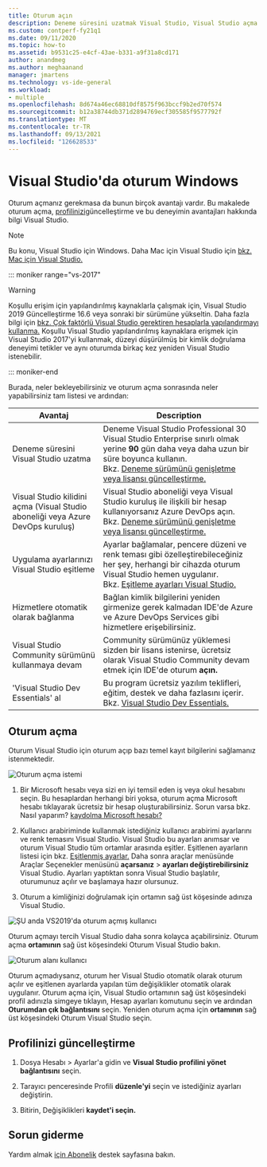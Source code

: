 ```yaml
---
title: Oturum açın
description: Deneme süresini uzatmak Visual Studio, Visual Studio açma ve daha fazlasını Visual Studio oturum açın
ms.custom: contperf-fy21q1
ms.date: 09/11/2020
ms.topic: how-to
ms.assetid: b9531c25-e4cf-43ae-b331-a9f31a8cd171
author: anandmeg
ms.author: meghaanand
manager: jmartens
ms.technology: vs-ide-general
ms.workload:
- multiple
ms.openlocfilehash: 8d674a46ec68810df8575f963bccf9b2ed70f574
ms.sourcegitcommit: b12a38744db371d2894769ecf305585f9577792f
ms.translationtype: MT
ms.contentlocale: tr-TR
ms.lasthandoff: 09/13/2021
ms.locfileid: "126628533"
---
```

# <a name="sign-in-to-visual-studio-on-windows"></a>Visual Studio'da oturum Windows 

Oturum açmanız gerekmasa da bunun birçok avantajı vardır. Bu makalede oturum açma, [profilinizi](#how-to-sign-in)güncelleştirme ve [](#update-your-profile)bu deneyimin avantajları hakkında bilgi Visual Studio. 

> [!NOTE]
> Bu konu, Visual Studio için Windows. Daha Mac için Visual Studio için [bkz. Mac için Visual Studio.](/visualstudio/mac/signing-in)

::: moniker range="vs-2017"

> [!WARNING]
> Koşullu erişim için yapılandırılmış kaynaklarla çalışmak için, Visual Studio 2019 Güncelleştirme 16.6 veya sonraki bir sürümüne yükseltin. Daha fazla bilgi için [bkz. Çok faktörlü Visual Studio gerektiren hesaplarla yapılandırmayı kullanma.](work-with-multi-factor-authentication.md)
> Koşullu Visual Studio yapılandırılmış kaynaklara erişmek için Visual Studio 2017'yi kullanmak, düzeyi düşürülmüş bir kimlik doğrulama deneyimi tetikler ve aynı oturumda birkaç kez yeniden Visual Studio istenebilir. 
> 
::: moniker-end

Burada, neler bekleyebilirsiniz ve oturum açma sonrasında neler yapabilirsiniz tam listesi ve ardından:

|Avantaj|Description|
|---|---|
|Deneme süresini Visual Studio uzatma|Deneme Visual Studio Professional 30 Visual Studio Enterprise sınırlı olmak yerine **90** gün daha veya daha uzun bir süre boyunca kullanın. <br/>Bkz. [Deneme sürümünü genişletme veya lisansı güncelleştirme.](../ide/how-to-unlock-visual-studio.md)|
|Visual Studio kilidini açma (Visual Studio aboneliği veya Azure DevOps kuruluş)|Visual Studio aboneliği veya Visual Studio kuruluş ile ilişkili bir hesap kullanıyorsanız Azure DevOps açın.<br/>Bkz. [Deneme sürümünü genişletme veya lisansı güncelleştirme.](../ide/how-to-unlock-visual-studio.md)|
|Uygulama ayarlarınızı Visual Studio eşitleme|Ayarlar bağlamalar, pencere düzeni ve renk teması gibi özelleştirebileceğiniz her şey, herhangi bir cihazda oturum Visual Studio hemen uygulanır. <br/>Bkz. [Eşitleme ayarları Visual Studio.](../ide/synchronized-settings-in-visual-studio.md)|
|Hizmetlere otomatik olarak bağlanma|Bağlan kimlik bilgilerini yeniden girmenize gerek kalmadan IDE'de Azure ve Azure DevOps Services gibi hizmetlere erişebilirsiniz.|
|Visual Studio Community sürümünü kullanmaya devam|Community sürümünüz yüklemesi sizden bir lisans istenirse, ücretsiz olarak Visual Studio Community devam etmek için IDE'de oturum **açın.** |
|'Visual Studio Dev Essentials' al|Bu program ücretsiz yazılım teklifleri, eğitim, destek ve daha fazlasını içerir. <br/>Bkz. [Visual Studio Dev Essentials.](https://visualstudio.microsoft.com/dev-essentials/)|


## <a name="how-to-sign-in"></a>Oturum açma 

Oturum Visual Studio için oturum açıp bazı temel kayıt bilgilerini sağlamanız istenmektedir.

![Oturum açma istemi](../ide/media/vs2019_signinpopup.png)

1. Bir Microsoft hesabı veya sizi en iyi temsil eden iş veya okul hesabını seçin. Bu hesaplardan herhangi biri yoksa, oturum açma Microsoft hesabı tıklayarak ücretsiz bir hesap oluşturabilirsiniz. Sorun varsa bkz. Nasıl yaparım? [kaydolma Microsoft hesabı?](https://support.microsoft.com/help/4026324/microsoft-account-how-to-create)

2. Kullanıcı arabiriminde kullanmak istediğiniz kullanıcı arabirimi ayarlarını ve renk temasını Visual Studio. Visual Studio bu ayarları anımsar ve oturum Visual Studio tüm ortamlar arasında eşitler. Eşitlenen ayarların listesi için bkz. [Eşitlenmiş ayarlar.](../ide/synchronized-settings-in-visual-studio.md) Daha sonra araçlar menüsünde Araçlar Seçenekler menüsünü **açarsanız**  >  **ayarları değiştirebilirsiniz** Visual Studio.
   Ayarları yaptıktan sonra Visual Studio başlatılır, oturumunuz açılır ve başlamaya hazır olursunuz. 
   
1. Oturum a kimliğinizi doğrulamak için ortamın sağ üst köşesinde adınıza Visual Studio.

![ŞU anda VS2019'da oturum açmış kullanıcı](../ide/media/vs2019_username.png)

Oturum açmayı tercih Visual Studio daha sonra kolayca açabilirsiniz. Oturum açma **ortamının** sağ üst köşesindeki Oturum Visual Studio bakın.

![Oturum alanı kullanıcı](../ide/media/vs2019_usernotsignedin.png)

Oturum açmadıysanız, oturum her Visual Studio otomatik olarak oturum açılır ve eşitlenen ayarlarda yapılan tüm değişiklikler otomatik olarak uygulanır. Oturum açma için, Visual Studio ortamının sağ üst köşesindeki profil adınızla simgeye tıklayın, Hesap ayarları komutunu seçin ve ardından **Oturumdan çık bağlantısını** seçin.  Yeniden oturum açma için **ortamının** sağ üst köşesindeki Oturum Visual Studio seçin.

## <a name="update-your-profile"></a>Profilinizi güncelleştirme

1. Dosya Hesabı  >   Ayarlar'a gidin ve **Visual Studio profilini yönet bağlantısını** seçin.

1. Tarayıcı penceresinde Profili **düzenle'yi** seçin ve istediğiniz ayarları değiştirin.

1. Bitirin, Değişiklikleri **kaydet'i seçin.**

## <a name="troubleshooting"></a>Sorun giderme

Yardım almak [için Abonelik](https://visualstudio.microsoft.com/subscriptions/support/) destek sayfasına bakın.
